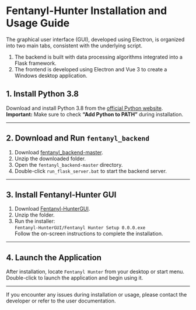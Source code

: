 # Fentanyl-Hunter Installation and Usage Guide

The graphical user interface (GUI), developed using Electron, is organized into two main tabs, consistent with the underlying script.

1. The backend is built with data processing algorithms integrated into a Flask framework.
2. The frontend is developed using Electron and Vue 3 to create a Windows desktop application.

## 1. Install Python 3.8

Download and install Python 3.8 from the [official Python website](https://www.python.org/downloads/release/python-380/).  
**Important:** Make sure to check **“Add Python to PATH”** during installation.

---

## 2. Download and Run `fentanyl_backend`

1. Download [fentanyl_backend-master](https://github.com/FangLabNTU/Fentanyl-Hunter/tree/main/GUI_version/Backend_master).
2. Unzip the downloaded folder.
3. Open the `fentanyl_backend-master` directory.
4. Double-click `run_flask_server.bat` to start the backend server.

---

## 3. Install Fentanyl-Hunter GUI

1. Download [Fentanyl-HunterGUI](https://github.com/FangLabNTU/Fentanyl-Hunter/tree/main/GUI_version/Fentanyl-HunterGUI).
2. Unzip the folder.
3. Run the installer:  
   `Fentanyl-HunterGUI/Fentanyl Hunter Setup 0.0.0.exe`  
   Follow the on-screen instructions to complete the installation.

---

## 4. Launch the Application

After installation, locate `Fentanyl Hunter` from your desktop or start menu.  
Double-click to launch the application and begin using it.

---

If you encounter any issues during installation or usage, please contact the developer or refer to the user documentation.
